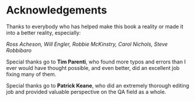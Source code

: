 # Acknowledgements

Thanks to everybody who has helped make this book a reality or made it into a better reality, especially:

_Ross Acheson, Will Engler, Robbie McKinstry, Carol Nichols, Steve Robbibaro_

Special thanks go to __Tim Parenti__, who found more typos and errors than I ever would have thought possible, and even better, did an excellent job fixing many of them.

Special thanks go to __Patrick Keane__, who did an extremely thorough editing job and provided valuable perspective on the QA field as a whole.